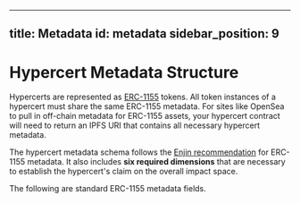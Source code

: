 
---
title: Metadata
id: metadata
sidebar_position: 9
---

# Hypercert Metadata Structure

Hypercerts are represented as [ERC-1155](https://eips.ethereum.org/EIPS/eip-1155) tokens. All token instances of a hypercert must share the same ERC-1155 metadata. For sites like OpenSea to pull in off-chain metadata for ERC-1155 assets, your hypercert contract will need to return an IPFS URI that contains all necessary hypercert metadata.

The hypercert metadata schema follows the [Enjin recommendation](https://github.com/ethereum/EIPs/blob/master/EIPS/eip-1155.md#erc-1155-metadata-uri-json-schema) for ERC-1155 metadata. It also includes **six required dimensions** that are necessary to establish the hypercert's claim on the overall impact space.

The following are standard ERC-1155 metadata fields.

